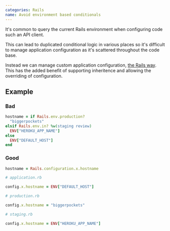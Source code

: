 ```yaml
---
categories: Rails
name: Avoid environment based conditionals
---
```


It's common to query the current Rails environment when configuring code such an API client.

This can lead to duplicated conditional logic in various places so it's difficult to manage application configuration as it's scattered throughout the code base.

Instead we can manage custom application configuration, [the Rails way](https://guides.rubyonrails.org/configuring.html#custom-configuration). This has the added benefit of supporting inheritence and allowing the overriding of configuration.

## Example

### Bad

````ruby
hostname = if Rails.env.production?
  "biggerpockets"
elsif Rails.env.in? %w(staging review)
  ENV["HEROKU_APP_NAME"]
else
  ENV["DEFAULT_HOST"]
end
````

### Good

````ruby
hostname = Rails.configuration.x.hostname

# application.rb

config.x.hostname = ENV["DEFAULT_HOST"]

# production.rb

config.x.hostname = "biggerpockets"

# staging.rb

config.x.hostname = ENV["HEROKU_APP_NAME"]
````
